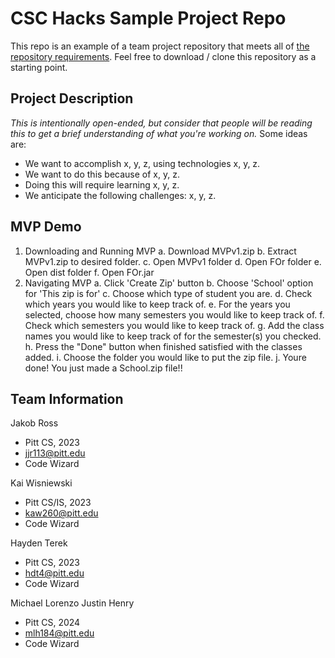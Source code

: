 # CSC Hacks Sample Project Repo

This repo is an example of a team project repository that meets all of [the repository requirements](https://www.notion.so/CSC-Hacks-901a62e005c8494fa342e0cc738101ad#da206965e3ed497f9bd6c1ceebd4fac9). Feel free to download / clone this repository as a starting point.

## Project Description
*This is intentionally open-ended, but consider that people will be reading this to get a brief understanding of what you're working on.* Some ideas are:
* We want to accomplish x, y, z, using technologies x, y, z.
* We want to do this because of x, y, z.
* Doing this will require learning x, y, z.
* We anticipate the following challenges: x, y, z.
## MVP Demo
1. Downloading and Running MVP
  a. Download MVPv1.zip
  b. Extract MVPv1.zip to desired folder.
  c. Open MVPv1 folder
  d. Open FOr folder
  e. Open dist folder
  f. Open FOr.jar
2. Navigating MVP
  a. Click 'Create Zip' button
  b. Choose 'School' option for 'This zip is for'
  c. Choose which type of student you are.
  d. Check which years you would like to keep track of.
  e. For the years you selected, choose how many semesters you would like to keep track of.
  f. Check which semesters you would like to keep track of.
  g. Add the class names you would like to keep track of for the semester(s) you checked.
  h. Press the "Done" button when finished satisfied with the classes added.
  i. Choose the folder you would like to put the zip file.
  j. Youre done! You just made a School.zip file!!

## Team Information
Jakob Ross
* Pitt CS, 2023
* jjr113@pitt.edu
* Code Wizard

Kai Wisniewski
* Pitt CS/IS, 2023
* kaw260@pitt.edu
* Code Wizard

Hayden Terek
* Pitt CS, 2023
* hdt4@pitt.edu
* Code Wizard

Michael Lorenzo Justin Henry
* Pitt CS, 2024
* mlh184@pitt.edu
* Code Wizard
